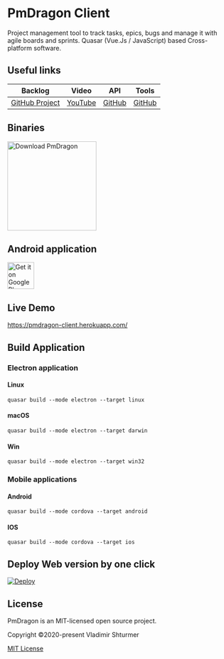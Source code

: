# PmDragon Client
Project management tool to track tasks, epics, bugs and manage it with agile boards and sprints.
Quasar (Vue.Js / JavaScript) based Cross-platform software.

## Useful links
| Backlog | Video | API | Tools |
| ------- | ----- | --- | ------ |
| [GitHub Project](https://github.com/cybersturmer/pmdragon/projects/1?fullscreen=true) | [YouTube](https://www.youtube.com/watch?v=WMnpMHidtAk&list=PLS5PU3BKdEGuFIM_HychaVfK8wwyLmTR0) | [GitHub](https://github.com/cybersturmer/pmdragon-core-api) | [GitHub](https://github.com/cybersturmer/pmdragon) |

## Binaries
<a href="https://sourceforge.net/projects/pmdragon/files/"><img alt="Download PmDragon" src="https://sourceforge.net/sflogo.php?type=17&group_id=3405332" width=200></a>


## Android application
<a href='https://play.google.com/store/apps/details?id=com.cybersturmer.pmdragon.pmdragonce&pcampaignid=pcampaignidMKT-Other-global-all-co-prtnr-py-PartBadge-Mar2515-1'><img alt='Get it on Google Play' src='https://play.google.com/intl/en_us/badges/static/images/badges/en_badge_web_generic.png' height='60'/></a>

## Live Demo
https://pmdragon-client.herokuapp.com/

## Build Application
### Electron application
#### Linux
```
quasar build --mode electron --target linux
```

#### macOS
```
quasar build --mode electron --target darwin
```

#### Win
```
quasar build --mode electron --target win32
```

### Mobile applications
#### Android
```
quasar build --mode cordova --target android
```

#### IOS
```
quasar build --mode cordova --target ios
```

## Deploy Web version by one click
[![Deploy](https://www.herokucdn.com/deploy/button.svg)](https://heroku.com/deploy?template=https://github.com/cybersturmer/pmdragon-client)


## License

PmDragon is an MIT-licensed open source project.

Copyright ©2020-present Vladimir Shturmer

[MIT License](https://en.wikipedia.org/wiki/MIT_License)
